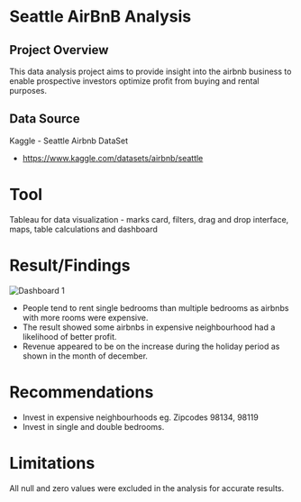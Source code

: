 # Seattle AirBnB Analysis


## Project Overview

This data analysis project aims to provide insight into the airbnb business to enable prospective investors optimize profit from buying and rental purposes.

## Data Source 
Kaggle - Seattle Airbnb DataSet 

-  https://www.kaggle.com/datasets/airbnb/seattle

# Tool
Tableau for data visualization - marks card, filters, drag and drop interface, maps, table calculations and dashboard 


# Result/Findings
![Dashboard 1](https://github.com/Ozihub/AirBnB-Project/assets/167477264/8538a12e-a8ae-42e1-aec7-277686eae95c)

  - People tend to rent single bedrooms than multiple bedrooms as airbnbs with more rooms were expensive.
  - The result showed some airbnbs in expensive neighbourhood had a likelihood of better profit.
  - Revenue appeared to be on the increase during the holiday period as shown in the month of december.
 
# Recommendations
  - Invest in expensive neighbourhoods eg. Zipcodes 98134, 98119
  - Invest in single and double bedrooms.
    
# Limitations
All null and zero values were excluded in the analysis for accurate results.
